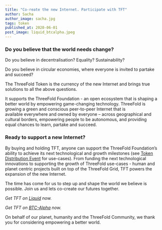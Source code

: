 ```yaml
---
title: "Co-reate the new Internet. Participate with TFT"
author: Sacha
author_image: sacha.jpg
tags: token
published_at: 2020-06-01
post_image: liquid_btcalpha.jpeg
---
```



### Do you believe that the world needs change?

Do you believe in decentralisation? Equality? Sustainability?

Do you believe in circular economies, where everyone is invited to partake and succeed?

The ThreeFold Token is the currency of the new Internet and brings true solutions to all the above questions. 

It supports the ThreeFold Foundation - an open ecosystem that is shaping a better world by empowering game-changing technology. ThreeFold is growing a green and conscious peer-to-peer Internet that is available everywhere and owned by everyone – across geographical and cultural borders, empowering people to be autonomous, and providing equal chances to learn, partake and succeed.

### Ready to support a new Internet?

By buying and holding TFT, anyone can support the ThreeFold Foundation’s ability to achieve its next technological and growth milestones (see [Token Distribution Event](https://wiki.threefold.io/#/tdeoverview) for use-cases). From funding the next technological innovations to supporting the growth of ThreeFold use-cases - human and planet centric projects built on top of the ThreeFold Grid, TFT powers the expansion of the new Internet. 

The time has come for us to step up and shape the world we believe is possible. Join us and lets co-create our futures together.

*Get TFT on [Liquid](https://app.liquid.com/exchange/TFTBTC) now.*

*Get TFT on [BTC-Alpha](https://btc-alpha.com/en/exchange/TFT_BTC) now.*

On behalf of our planet, humanity and the ThreeFold Community, we thank you for considering empowering a better world.
